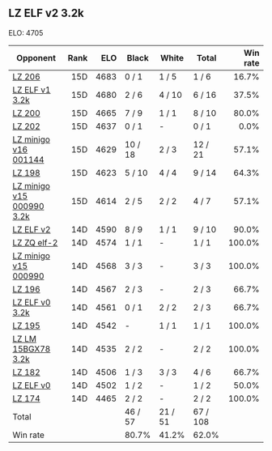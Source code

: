 ## LZ ELF v2 3.2k ##

ELO: 4705

Opponent | Rank | ELO | Black | White | Total | Win rate
---------|-----:|----:|-------|-------|-------|-------:
[LZ 206](LZ%20206.md) | 15D | 4683 | 0 / 1 | 1 / 5 | 1 / 6 | 16.7%
[LZ ELF v1 3.2k](LZ%20ELF%20v1%203.2k.md) | 15D | 4680 | 2 / 6 | 4 / 10 | 6 / 16 | 37.5%
[LZ 200](LZ%20200.md) | 15D | 4665 | 7 / 9 | 1 / 1 | 8 / 10 | 80.0%
[LZ 202](LZ%20202.md) | 15D | 4637 | 0 / 1 | - | 0 / 1 | 0.0%
[LZ minigo v16 001144](LZ%20minigo%20v16%20001144.md) | 15D | 4629 | 10 / 18 | 2 / 3 | 12 / 21 | 57.1%
[LZ 198](LZ%20198.md) | 15D | 4623 | 5 / 10 | 4 / 4 | 9 / 14 | 64.3%
[LZ minigo v15 000990 3.2k](LZ%20minigo%20v15%20000990%203.2k.md) | 15D | 4614 | 2 / 5 | 2 / 2 | 4 / 7 | 57.1%
[LZ ELF v2](LZ%20ELF%20v2.md) | 14D | 4590 | 8 / 9 | 1 / 1 | 9 / 10 | 90.0%
[LZ ZQ elf-2](LZ%20ZQ%20elf-2.md) | 14D | 4574 | 1 / 1 | - | 1 / 1 | 100.0%
[LZ minigo v15 000990](LZ%20minigo%20v15%20000990.md) | 14D | 4568 | 3 / 3 | - | 3 / 3 | 100.0%
[LZ 196](LZ%20196.md) | 14D | 4567 | 2 / 3 | - | 2 / 3 | 66.7%
[LZ ELF v0 3.2k](LZ%20ELF%20v0%203.2k.md) | 14D | 4561 | 0 / 1 | 2 / 2 | 2 / 3 | 66.7%
[LZ 195](LZ%20195.md) | 14D | 4542 | - | 1 / 1 | 1 / 1 | 100.0%
[LZ LM 15BGX78 3.2k](LZ%20LM%2015BGX78%203.2k.md) | 14D | 4535 | 2 / 2 | - | 2 / 2 | 100.0%
[LZ 182](LZ%20182.md) | 14D | 4506 | 1 / 3 | 3 / 3 | 4 / 6 | 66.7%
[LZ ELF v0](LZ%20ELF%20v0.md) | 14D | 4502 | 1 / 2 | - | 1 / 2 | 50.0%
[LZ 174](LZ%20174.md) | 14D | 4465 | 2 / 2 | - | 2 / 2 | 100.0%
Total | | | 46 / 57 | 21 / 51 | 67 / 108 | 
Win rate| | | 80.7% | 41.2% | 62.0% | 
